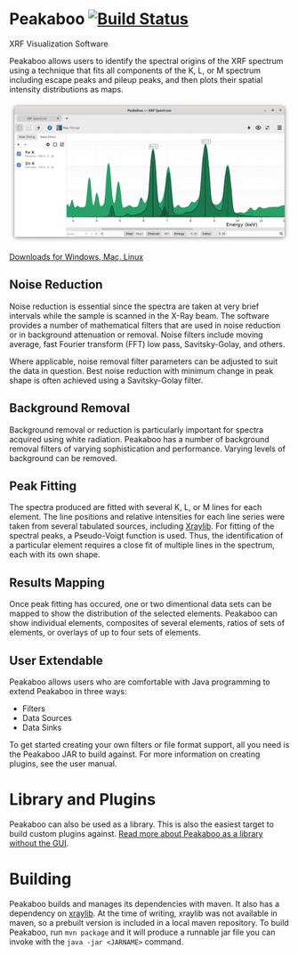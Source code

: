 # Peakaboo [![Build Status](https://travis-ci.org/nsherry4/Peakaboo.svg?branch=master)](https://travis-ci.org/nsherry4/Peakaboo)
XRF Visualization Software

Peakaboo allows users to identify the spectral origins of the XRF spectrum using a technique that fits all components of the K, L, or M spectrum including escape peaks and pileup peaks, and then plots their spatial intensity distributions as maps.

![Peakaboo](https://raw.githubusercontent.com/nsherry4/Peakaboo/master/Documentation/github/screenshot.png)

[Downloads for Windows, Mac, Linux](https://github.com/nsherry4/Peakaboo/releases)

## Noise Reduction 

Noise reduction is essential since the spectra are taken at very brief intervals while the sample is scanned in the X-Ray beam. The software provides a number of mathematical filters that are used in noise reduction or in background attenuation or removal. Noise filters include moving average, fast Fourier transform (FFT) low pass, Savitsky-Golay, and others.

Where applicable, noise removal filter parameters can be adjusted to suit the data in question. Best noise reduction with minimum change in peak shape is often achieved using a Savitsky-Golay filter.

## Background Removal 

Background removal or reduction is particularly important for spectra acquired using white radiation. Peakaboo has a number of background removal filters of varying sophistication and performance. Varying levels of background can be removed.

## Peak Fitting

The spectra produced are fitted with several K, L, or M lines for each element. The line positions and relative intensities for each line series were taken from several tabulated sources, including [Xraylib](https://github.com/tschoonj/xraylib). For fitting of the spectral peaks, a Pseudo-Voigt function is used. Thus, the identification of a particular element requires a close fit of multiple lines in the spectrum, each with its own shape.

## Results Mapping

Once peak fitting has occured, one or two dimentional data sets can be mapped to show the distribution of the selected elements. Peakaboo can show individual elements, composites of several elements, ratios of sets of elements, or overlays of up to four sets of elements.

## User Extendable 

Peakaboo allows users who are comfortable with Java programming to extend Peakaboo in three ways:
- Filters
- Data Sources
- Data Sinks

To get started creating your own filters or file format support, all you need is the Peakaboo JAR to build against. For more information on creating plugins, see the user manual.

# Library and Plugins

Peakaboo can also be used as a library. This is also the easiest target to build custom plugins against. [Read more about Peakaboo as a library without the GUI](Documentation/github/LibPeakaboo.md).


# Building

Peakaboo builds and manages its dependencies with maven. It also has a dependency on [xraylib](https://github.com/tschoonj/xraylib). At the time of writing, xraylib was not available in maven, so a prebuilt version is included in a local maven repository. To build Peakaboo, run `mvn package` and it will produce a runnable jar file you can invoke with the `java -jar <JARNAME>` command.
